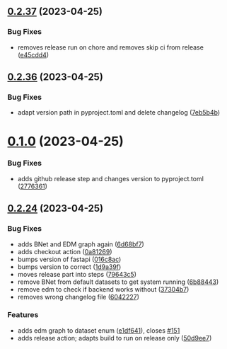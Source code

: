 ## [0.2.37](https://github.com/InTaVia/InTaVia-Backend/compare/v0.2.36...v0.2.37) (2023-04-25)


### Bug Fixes

* removes release run on chore and removes skip ci from release ([e45cdd4](https://github.com/InTaVia/InTaVia-Backend/commit/e45cdd421b035afe39e349fd49537800105c370a))



## [0.2.36](https://github.com/InTaVia/InTaVia-Backend/compare/v0.1.0...v0.2.36) (2023-04-25)


### Bug Fixes

* adapt version path in pyproject.toml and delete changelog ([7eb5b4b](https://github.com/InTaVia/InTaVia-Backend/commit/7eb5b4bf0e3ad329b8ceec2e50e6669e334006c7))



# [0.1.0](https://github.com/InTaVia/InTaVia-Backend/compare/v0.2.24...v0.1.0) (2023-04-25)


### Bug Fixes

* adds github release step and changes version to pyproject.toml ([2776361](https://github.com/InTaVia/InTaVia-Backend/commit/27763610707b6bc4ff681a4a0fb8ca1562cd4389))



## [0.2.24](https://github.com/InTaVia/InTaVia-Backend/compare/v0.2.23...v0.2.24) (2023-04-25)


### Bug Fixes

* adds BNet and EDM graph again ([6d68bf7](https://github.com/InTaVia/InTaVia-Backend/commit/6d68bf7778c72eafe597c30ece2c13e52e8f03f4))
* adds checkout action ([0a81269](https://github.com/InTaVia/InTaVia-Backend/commit/0a81269fb1e4a21534f8c777be08f168b41f32b0))
* bumps version of fastapi ([016c8ac](https://github.com/InTaVia/InTaVia-Backend/commit/016c8ac740e03a84cc60ff2e10e57a8426c3750e))
* bumps version to correct ([1d9a39f](https://github.com/InTaVia/InTaVia-Backend/commit/1d9a39f0efae1be894b424d7edc8935ade169b31))
* moves release part into steps ([79643c5](https://github.com/InTaVia/InTaVia-Backend/commit/79643c51f498d8bd5ac52bb6e042a9ef7677bdca))
* remove BNet from default datasets to get system running ([6b88443](https://github.com/InTaVia/InTaVia-Backend/commit/6b884434dca575fb6558a5f003176634e946b1b2))
* remove edm to check if backend works without ([37304b7](https://github.com/InTaVia/InTaVia-Backend/commit/37304b776fe7463828e8f2a9179f0a6e35f0feaf))
* removes wrong changelog file ([6042227](https://github.com/InTaVia/InTaVia-Backend/commit/604222729e01e645928febe22d48a793e3c387bf))


### Features

* adds edm graph to dataset enum ([e1df641](https://github.com/InTaVia/InTaVia-Backend/commit/e1df6411509f5786a42a79333705652e17861994)), closes [#151](https://github.com/InTaVia/InTaVia-Backend/issues/151)
* adds release action; adapts build to run on release only ([50d9ee7](https://github.com/InTaVia/InTaVia-Backend/commit/50d9ee74a9fcc5659372f6c5eb2c2ba311213680))



